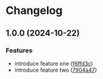 # Changelog

## 1.0.0 (2024-10-22)


### Features

* introduce feature one ([f6ffd3c](https://github.com/mayekukhisa/test-project/commit/f6ffd3c432cd03f504e4ea2cfc21e16623631015))
* introduce feature two ([7904a47](https://github.com/mayekukhisa/test-project/commit/7904a47a2bbc64f22795fd54aa6f4db94bb3ac2b))
